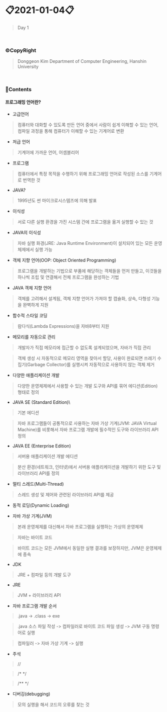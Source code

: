 # 📋2021-01-04📋
> Day 1

<br>

### ©CopyRight

> Donggeon Kim
> Department of Computer Engineering, Hanshin University

<br>

### 📒Contents

#### 프로그래밍 언어란?

- 고급언어
> 컴퓨터와 대화할 수 있도록 만든 언어 중에서 사람이 쉽게 이해할 수 있는 언어, 컴파일 과정을 통해 컴퓨터가 이해할 수 있는 기계어로 변환

- 저급 언어
> 기계어에 가까운 언어, 어셈블리어

- 프로그램
> 컴퓨터에서 특정 목적을 수행하기 위해 프로그래밍 언어로 작성된 소스를 기계어로 번역한 것


- JAVA?
> 1995년도 썬 마이크로시스템즈에 의해 발표

- 이식성
> 서로 다른 실행 환경을 가진 시스템 간에 프로그램을 옮겨 실행할 수 있는 것

- JAVA의 이식성
> 자바 실행 화경(JRE: Java Runtime Environment)이 설치되어 있는 모든 운영체제에서 실행 가능

- 객체 지향 언어(OOP: Object Oriented Programming)
> 프로그램을 개발하는 기법으로 부품에 해당하는 객체들을 먼저 만들고, 이것들을 하나씩 조립 및 연결해서 전체 프로그램을 완성하는 기법

- JAVA 객체 지향 언어
> 객체를 고려해서 설계됨, 객체 지향 언어가 가져야 할 캡슐화, 상속, 다형성 기능을 완벽하게 지원

- 함수적 스타일 코딩
> 람다식(Lambda Expressions)을 자바8부터 지원

- 메모리를 자동으로 관리
> 개발자가 직접 메모리에 접근할 수 없도록 설계되었으며, 자바가 직접 관리

> 객체 생성 시 자동적으로 메모리 영역을 찾아서 할당, 사용이 완료되면 쓰레기 수집기(Garbage Collector)를 실행시켜 자동적으로 사용하지 않는 객체 제거

- 다양한 애플리케이션 개발
> 다양한 운영체제에서 사용할 수 있는 개발 도구와 API를 묶어 에디션(Edition) 형태로 정의

- JAVA SE (Standard Edition)\
> 기본 에디션

> 자바 프로그램들이 공통적으로 사용하는 자바 가상 기계(JVM: JAVA Virtual Machine)를 비롯해서 자바 프로그램 개발에 필수적인 도구와 라이브러리 API 정의

- JAVA EE (Enterprise Edition)
> 서버용 애플리케이션 개발 에디션

> 분산 환경(네트워크, 인터넷)에서 서버용 애플리케이션을 개발하기 위한 도구 및 라이브러리 API를 정의

- 멀티 스레드(Multi-Thread)
> 스레드 생성 및 제어와 관련된 라이브러리 API를 제공

- 동적 로딩(Dynamic Loading)

- 자바 가상 기계(JVM)
> 본래 운영체제를 대신해서 자바 프로그램을 실행하는 가상의 운영체제

> 자바는 바이트 코드

> 바이트 코드는 모든 JVM에서 동일한 실행 결과를 보장하지만, JVM은 운영체제에 종속

- JDK
> JRE + 컴파일 등의 개발 도구

- JRE
> JVM + 라이브러리 API


- 자바 프로그램 개발 순서
> .java -> .class -> exe

> .java 소스 파일 작성 -> 컴파일러로 바이트 코드 파일 생성 -> JVM 구동 명령어로 실행

> 컴파일러 -> 자바 가상 기계 -> 실행

- 주석
>  //

> /*    */

> /**     */

- 디버깅(debugging)
> 모의 실행을 해서 코드의 오류를 찾는 것
